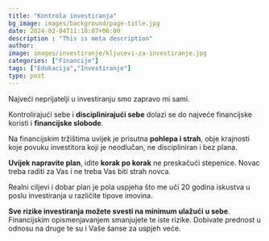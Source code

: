 ```yaml
---
title: "Kontrola investiranja"
bg_image: images/background/page-title.jpg
date: 2024-02-04T11:10:07+06:00
description : "This is meta description"
author:
image: images/investiranje/kljucevi-za-investiranje.jpg
categories: ["Financije"]
tags: ["Edukacija","Investiranje"]
type: post
---
```

Najveći neprijatelji u investiranju smo zapravo mi sami. 

Kontrolirajući sebe i **disciplinirajući sebe** dolazi se do najveće financijske koristi i **financijske slobode**.

Na financijskim tržištima uvijek je prisutna **pohlepa i strah**, obje krajnosti koje povuku investitora koji je neodlučan, ne discipliniran i bez plana.

**Uvijek napravite plan**, idite **korak po korak** ne preskačući stepenice. Novac treba raditi za Vas i ne treba Vas biti strah novca.

Realni ciljevi i dobar plan je pola uspjeha što me uči 20 godina iskustva u poslu investiranja u različite tipove imovina.

**Sve rizike investiranja možete svesti na minimum ulažući u sebe**. Financijskim opismenjavanjem smanjujete te iste rizike. Dobivate prednost u odnosu na druge te su i Vaše šanse za uspjeh veće.

